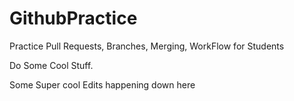# GithubPractice

Practice Pull Requests, Branches, Merging, WorkFlow for Students

Do Some Cool Stuff.

Some Super cool Edits happening down here
